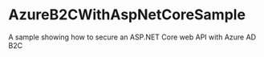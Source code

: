 # AzureB2CWithAspNetCoreSample
A sample showing how to secure an ASP.NET Core web API with Azure AD B2C
